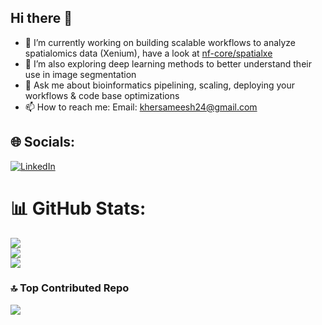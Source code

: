 ## Hi there 👋

- 🔭 I’m currently working on building scalable workflows to analyze spatialomics data (Xenium), have a look at [nf-core/spatialxe](https://github.com/nf-core/spatialxe)
- 🌱 I’m also exploring deep learning methods to better understand their use in image segmentation
- 💬 Ask me about bioinformatics pipelining, scaling, deploying your workflows & code base optimizations
- 📫 How to reach me: Email: khersameesh24@gmail.com


## 🌐 Socials:
[![LinkedIn](https://img.shields.io/badge/LinkedIn-%230077B5.svg?logo=linkedin&logoColor=white)](https://linkedin.com/in/khersameesh24) 


# 📊 GitHub Stats:
![](https://github-readme-stats.vercel.app/api?username=khersameesh24&theme=dark&hide_border=false&include_all_commits=false&count_private=false)<br/>
![](https://github-readme-streak-stats.herokuapp.com/?user=khersameesh24&theme=dark&hide_border=false)<br/>
![](https://github-readme-stats.vercel.app/api/top-langs/?username=khersameesh24&theme=dark&hide_border=false&include_all_commits=false&count_private=false&layout=compact)

### 🔝 Top Contributed Repo
![](https://github-contributor-stats.vercel.app/api?username=khersameesh24&limit=3&theme=dark&combine_all_yearly_contributions=true)

